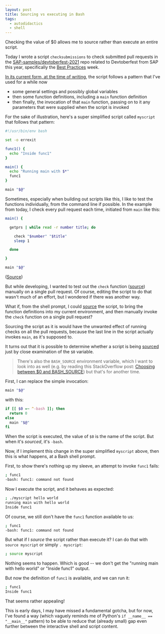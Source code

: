 ```yaml
---
layout: post
title: Sourcing vs executing in Bash
tags:
  - autodidactics
  - shell
---
```

Checking the value of $0 allows me to source rather than execute an entire script.
<!--excerpt-->

Today I wrote a script `checksubmissions` to check submitted pull requests in the [SAP-samples/devtoberfest-2021](https://github.com/SAP-samples/devtoberfest-2021) repo related to Devtoberfest from SAP this year, specifically the [Best Practices](https://github.com/SAP-samples/devtoberfest-2021/tree/main/topics/Week2_Best_Practices) week.

[In its current form, at the time of writing](https://github.com/SAP-samples/devtoberfest-2021/blob/730e998d350282ae368d80abbfbf3a322823981c/topics/Week2_Best_Practices/challenge/checksubmissions), the script follows a pattern that I've used for a while now

* some general settings and possibly global variables
* then some function definitions, including a `main` function definition
* then finally, the invocation of that `main` function, passing on to it any parameters that were supplied when the script is invoked

For the sake of illustration, here's a super simplified script called `myscript` that follows that pattern:

```bash
#!/usr/bin/env bash

set -o errexit

func1() {
  echo "Inside func1"
}

main() {
  echo "Running main with $*"
  func1
}

main "$@"
```

Sometimes, especially when building out scripts like this, I like to test the functions individually, from the command line if possible. In the example from today, I check every pull request each time, initiated from `main` like this:

```bash
main() {

  getprs | while read -r number title; do

    check "$number" "$title"
    sleep 1

  done

}

main "$@"
```

([Source](https://github.com/SAP-samples/devtoberfest-2021/blob/730e998d350282ae368d80abbfbf3a322823981c/topics/Week2_Best_Practices/challenge/checksubmissions#L104-L113))

But while developing, I wanted to test out the `check` function ([source](https://github.com/SAP-samples/devtoberfest-2021/blob/730e998d350282ae368d80abbfbf3a322823981c/topics/Week2_Best_Practices/challenge/checksubmissions#L62-L100)) manually on a single pull request. Of course, editing the script to do that wasn't much of an effort, but I wondered if there was another way.

What if, from the shell prompt, I could [source](https://tldp.org/HOWTO/Bash-Prompt-HOWTO/x237.html) the script, to bring the function definitions into my current environment, and then manually invoke the `check` function on a single pull request?

Sourcing the script as it is would have the unwanted effect of running checks on all the pull requests, because the last line in the script actually invokes `main`, as it's supposed to.

It turns out that it is possible to determine whether a script is being [sourced](https://tldp.org/HOWTO/Bash-Prompt-HOWTO/x237.html) just by close examination of the `$0` variable.

> There's also the `BASH_SOURCE` environment variable, which I want to look into as well (e.g. by reading this StackOverflow post: [Choosing between $0 and BASH_SOURCE](https://stackoverflow.com/questions/35006457/choosing-between-0-and-bash-source)) but that's for another time.

First, I can replace the simple invocation:

```bash
main "$@"
```

with this:

```bash
if [[ $0 =~ ^-bash ]]; then
  return 0
else
  main "$@"
fi
```

When the script is executed, the value of `$0` is the name of the script. But when it's *sourced*, it's `-bash`.

Now, if I implement this change in the super simplified `myscript` above, then this is what happens, at a Bash shell prompt.

First, to show there's nothing up my sleeve, an attempt to invoke `func1` fails:

```bash
; func1
-bash: func1: command not found
```

Now I execute the script, and it behaves as expected:

```bash
; ./myscript hello world
running main with hello world
Inside func1
```

Of course, we still don't have the `func1` function available to us:

```bash
; func1
-bash: func1: command not found
```

But what if I *source* the script rather than execute it? I can do that with `source myscript` or simply `. myscript`:

```bash
; source myscript
```

Nothing seems to happen. Which is good -- we don't get the "running main with hello world" or "Inside func1" output.

But now the definition of `func1` is available, and we can run it:

```bash
; func1
Inside func1
```

That seems rather appealing!

This is early days, I may have missed a fundamental gotcha, but for now, I've found a way (which vaguely reminds me of Python's `if __name__ == "__main__"` pattern) to be able to reduce that (already small) gap even further between the interactive shell and script content.
